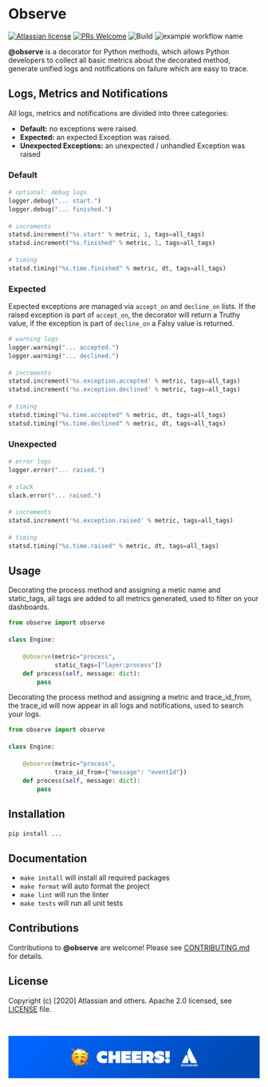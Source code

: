 # Observe

[![Atlassian license](https://img.shields.io/badge/license-Apache%202.0-blue.svg?style=flat-square)](LICENSE)
[![PRs Welcome](https://img.shields.io/badge/PRs-welcome-brightgreen.svg?style=flat-square)](CONTRIBUTING.md)
![Build](https://github.com/atlassian-labs/observe/workflows/ObserveCI/badge.svg)
![example workflow name](https://github.com/actions/hello-world/workflows/Greet%20Everyone/badge.svg)

**@observe** is a decorator for Python methods, which allows Python developers to collect all basic metrics about the decorated method, generate unified logs and notifications on failure which are easy to trace.

## Logs, Metrics and Notifications

All logs, metrics and notifications are divided into three categories:

* **Default:** no exceptions were raised.
* **Expected:** an expected Exception was raised.
* **Unexpected Exceptions:** an unexpected / unhandled Exception was raised

### Default
```python
# optional: debug logs
logger.debug("... start.")
logger.debug("... finished.")

# increments
statsd.increment("%s.start" % metric, 1, tags=all_tags)
statsd.increment("%s.finished" % metric, 1, tags=all_tags)

# timing
statsd.timing("%s.time.finished" % metric, dt, tags=all_tags)
```

### Expected
Expected exceptions are managed via ```accept_on``` and ```decline_on``` lists. If the raised exception is part of `accept_on`, the decorator will return a Truthy value, if the exception is part of `decline_on` a Falsy value is returned.

```python
# warning logs
logger.warning("... accepted.")
logger.warning("... declined.")

# increments
statsd.increment('%s.exception.accepted' % metric, tags=all_tags)
statsd.increment('%s.exception.declined' % metric, tags=all_tags)

# timing
statsd.timing("%s.time.accepted" % metric, dt, tags=all_tags)
statsd.timing("%s.time.declined" % metric, dt, tags=all_tags)
```

### Unexpected
```python
# error logs
logger.error("... raised.")

# slack
slack.error("... raised.")

# increments
statsd.increment('%s.exception.raised' % metric, tags=all_tags)

# timing
statsd.timing("%s.time.raised" % metric, dt, tags=all_tags)
```

## Usage
Decorating the process method and assigning a metic name and static_tags, all tags are added to all metrics generated, used to filter on your dashboards.

```python
from observe import observe

class Engine:

    @observe(metric="process",
             static_tags=["layer:process"])
    def process(self, message: dict):
        pass
```

Decorating the process method and assigning a metric and trace_id_from, the trace_id will now appear in all logs and notifications, used to search your logs.

```python
from observe import observe

class Engine:

    @observe(metric="process",
             trace_id_from={"message": "eventId"})
    def process(self, message: dict):
        pass
```

## Installation

`pip install ...`

## Documentation

* `make install` will install all required packages
* `make format` will auto format the project
* `make lint` will run the linter
* `make tests` will run all unit tests




## Contributions

Contributions to **@observe** are welcome! Please see [CONTRIBUTING.md](CONTRIBUTING.md) for details.

## License

Copyright (c) [2020] Atlassian and others.
Apache 2.0 licensed, see [LICENSE](LICENCE) file.

<br/>

[![With ❤️ from Atlassian](https://raw.githubusercontent.com/atlassian-internal/oss-assets/master/banner-cheers.png)](https://www.atlassian.com)

